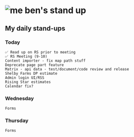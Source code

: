 # ![me](https://avatars2.githubusercontent.com/u/5232044?s=50&v=4) ben's stand up

## My daily stand-ups

### Today

    ✅ Read up on RS prior to meeting
    ✅ RS Meeting (9-10)
    Content importer - fix map path stuff
    Deprecate page part feature
    Matrix - api data - test/document/code review and release
    Shelby Farms DP estimate
    Admin login UI/RSS
    Rising Star estimates
    Calendar fix?

### Wednesday

    Forms

### Thursday

    Forms
